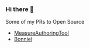 ### Hi there 👋

Some of my PRs to Open Source
* [MeasureAuthoringTool](https://github.com/MeasureAuthoringTool/MeasureAuthoringTool/pulls?q=is%3Apr+author%3Aserhii-ilin+)
* [Bonniel](https://github.com/MeasureAuthoringTool/bonnie/pulls?q=is%3Apr+author%3Aserhii-ilin+)


<!--
**serhii-ilin/serhii-ilin** is a ✨ _special_ ✨ repository because its `README.md` (this file) appears on your GitHub profile.

Here are some ideas to get you started:

- 🔭 I’m currently working on ...
- 🌱 I’m currently learning ...
- 👯 I’m looking to collaborate on ...
- 🤔 I’m looking for help with ...
- 💬 Ask me about ...
- 📫 How to reach me: ...
- 😄 Pronouns: ...
- ⚡ Fun fact: ...
-->
